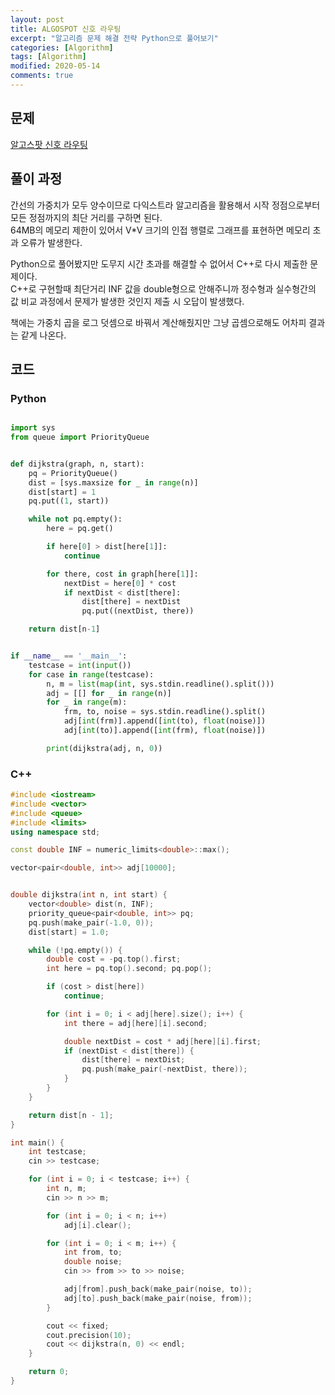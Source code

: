```yaml
---
layout: post
title: ALGOSPOT 신호 라우팅
excerpt: "알고리즘 문제 해결 전략 Python으로 풀어보기"
categories: [Algorithm]
tags: [Algorithm]
modified: 2020-05-14
comments: true
---
```


## 문제
[알고스팟 신호 라우팅](https://algospot.com/judge/problem/read/ROUTING)


## 풀이 과정
간선의 가중치가 모두 양수이므로 다익스트라 알고리즘을 활용해서 시작 정점으로부터 모든 정점까지의 최단 거리를 구하면 된다. <br>
64MB의 메모리 제한이 있어서 V*V 크기의 인접 행렬로 그래프를 표현하면 메모리 초과 오류가 발생한다. <br>

Python으로 풀어봤지만 도무지 시간 초과를 해결할 수 없어서 C++로 다시 제출한 문제이다. <br>
C++로 구현할때 최단거리 INF 값을 double형으로 안해주니까 정수형과 실수형간의 값 비교 과정에서 문제가 발생한 것인지 제출 시 오답이 발생했다. <br>

책에는 가중치 곱을 로그 덧셈으로 바꿔서 계산해줬지만 그냥 곱셈으로해도 어차피 결과는 같게 나온다. <br>

## 코드
### Python
~~~ python

import sys
from queue import PriorityQueue


def dijkstra(graph, n, start):
    pq = PriorityQueue()
    dist = [sys.maxsize for _ in range(n)]
    dist[start] = 1
    pq.put((1, start))

    while not pq.empty():
        here = pq.get()

        if here[0] > dist[here[1]]:
            continue

        for there, cost in graph[here[1]]:
            nextDist = here[0] * cost
            if nextDist < dist[there]:
                dist[there] = nextDist
                pq.put((nextDist, there))

    return dist[n-1]


if __name__ == '__main__':
    testcase = int(input())
    for case in range(testcase):
        n, m = list(map(int, sys.stdin.readline().split()))
        adj = [[] for _ in range(n)]
        for _ in range(m):
            frm, to, noise = sys.stdin.readline().split()
            adj[int(frm)].append([int(to), float(noise)])
            adj[int(to)].append([int(frm), float(noise)])

        print(dijkstra(adj, n, 0))

~~~

### C++
~~~ c++
#include <iostream>
#include <vector>
#include <queue>
#include <limits>
using namespace std;

const double INF = numeric_limits<double>::max();

vector<pair<double, int>> adj[10000];


double dijkstra(int n, int start) {
	vector<double> dist(n, INF);
	priority_queue<pair<double, int>> pq;
	pq.push(make_pair(-1.0, 0));
	dist[start] = 1.0;

	while (!pq.empty()) {
		double cost = -pq.top().first;
		int here = pq.top().second;	pq.pop();

		if (cost > dist[here])
			continue;

		for (int i = 0; i < adj[here].size(); i++) {
			int there = adj[here][i].second;

			double nextDist = cost * adj[here][i].first;
			if (nextDist < dist[there]) {
				dist[there] = nextDist;
				pq.push(make_pair(-nextDist, there));
			}
		}
	}

	return dist[n - 1];
}

int main() {
	int testcase;
	cin >> testcase;

	for (int i = 0; i < testcase; i++) {
		int n, m;
		cin >> n >> m;

		for (int i = 0; i < n; i++)
			adj[i].clear();

		for (int i = 0; i < m; i++) {
			int from, to;
			double noise;
			cin >> from >> to >> noise;

			adj[from].push_back(make_pair(noise, to));
			adj[to].push_back(make_pair(noise, from));
		}

		cout << fixed;
		cout.precision(10);
		cout << dijkstra(n, 0) << endl;
	}

	return 0;
}
~~~
